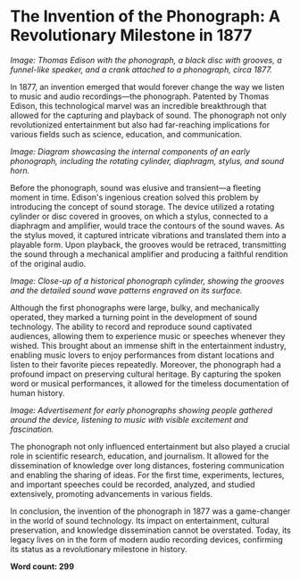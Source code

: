 # **The Invention of the Phonograph: A Revolutionary Milestone in 1877**

*Image: Thomas Edison with the phonograph, a black disc with grooves, a funnel-like speaker, and a crank attached to a phonograph, circa 1877.*

In 1877, an invention emerged that would forever change the way we listen to music and audio recordings—the phonograph. Patented by Thomas Edison, this technological marvel was an incredible breakthrough that allowed for the capturing and playback of sound. The phonograph not only revolutionized entertainment but also had far-reaching implications for various fields such as science, education, and communication.

*Image: Diagram showcasing the internal components of an early phonograph, including the rotating cylinder, diaphragm, stylus, and sound horn.*

Before the phonograph, sound was elusive and transient—a fleeting moment in time. Edison's ingenious creation solved this problem by introducing the concept of sound storage. The device utilized a rotating cylinder or disc covered in grooves, on which a stylus, connected to a diaphragm and amplifier, would trace the contours of the sound waves. As the stylus moved, it captured intricate vibrations and translated them into a playable form. Upon playback, the grooves would be retraced, transmitting the sound through a mechanical amplifier and producing a faithful rendition of the original audio.

*Image: Close-up of a historical phonograph cylinder, showing the grooves and the detailed sound wave patterns engraved on its surface.*

Although the first phonographs were large, bulky, and mechanically operated, they marked a turning point in the development of sound technology. The ability to record and reproduce sound captivated audiences, allowing them to experience music or speeches whenever they wished. This brought about an immense shift in the entertainment industry, enabling music lovers to enjoy performances from distant locations and listen to their favorite pieces repeatedly. Moreover, the phonograph had a profound impact on preserving cultural heritage. By capturing the spoken word or musical performances, it allowed for the timeless documentation of human history.

*Image: Advertisement for early phonographs showing people gathered around the device, listening to music with visible excitement and fascination.*

The phonograph not only influenced entertainment but also played a crucial role in scientific research, education, and journalism. It allowed for the dissemination of knowledge over long distances, fostering communication and enabling the sharing of ideas. For the first time, experiments, lectures, and important speeches could be recorded, analyzed, and studied extensively, promoting advancements in various fields.

In conclusion, the invention of the phonograph in 1877 was a game-changer in the world of sound technology. Its impact on entertainment, cultural preservation, and knowledge dissemination cannot be overstated. Today, its legacy lives on in the form of modern audio recording devices, confirming its status as a revolutionary milestone in history.

**Word count: 299**